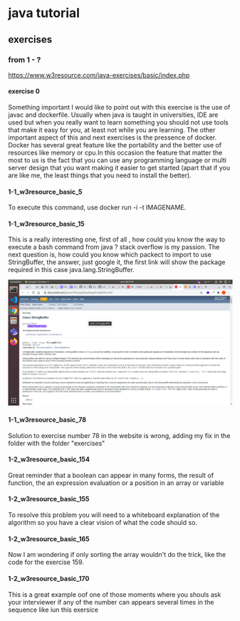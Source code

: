 # java tutorial

## exercises

### from 1 - ?

https://www.w3resource.com/java-exercises/basic/index.php

#### exercise 0

Something important I would like to point out with this exercise is the use of javac and dockerfile. Usually when java is taught in universities, IDE are used but when you really want to learn something you should not use tools that make it easy for you, at least not while you are learning. The other important aspect of this and next exercises is the pressence of docker. Docker has several great feature like the portability and the better use of resources like memory or cpu.In this occasion the feature that matter the most to us is the fact that you can use any programming language or multi server design that you want making it easier to get started (apart that if you are like me, the least things that you need to install the better).

#### 1-1_w3resource_basic_5

To execute this command, use docker run -i -t IMAGENAME.

#### 1-1_w3resource_basic_15

This is a really interesting one, first of all , how could you know the way to execute a bash command from java ? stack overflow is my passion. The next question is, how could you know which packect to import to use StringBuffer, the answer, just google it, the first link will show the package required in this case java.lang.StringBuffer.

![Image](img/whatShouldIImport.png "cd command image")

#### 1-1_w3resource_basic_78

Solution to exercise number 78 in the website is wrong, adding my fix in the folder with the folder "exercises"


#### 1-2_w3resource_basic_154

Great reminder that a boolean can appear in many forms, the result of function, the an expression evaluation or a position in an array or variable

#### 1-2_w3resource_basic_155

To resolve this problem you will need to a whiteboard explanation of the algorithm so you have a clear vision of what the code should so.



#### 1-2_w3resource_basic_165

Now I am wondering if only sorting the array wouldn't do the trick, like the code for the exercise 159.

#### 1-2_w3resource_basic_170

This is a great example oof one of those moments where you shouls ask your interviewer if any of the number can appears several times in the sequence like iun this exersice